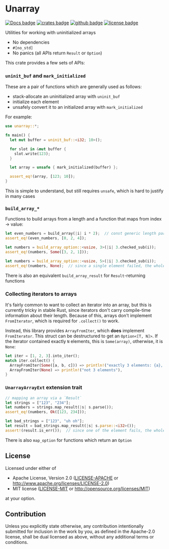 # Unarray

[![Docs badge]][docs.rs]
[![crates badge]][crates.io]
[![github badge]][github]
[![license badge]][github]

Utilities for working with uninitialized arrays

 - No dependencies
 - `#[no_std]`
 - No panics (all APIs return `Result` or `Option`)

This crate provides a few sets of APIs:

### `uninit_buf` and `mark_initialized`

These are a pair of functions which are generally used as follows:
 - stack-allocate an uninitialized array with `uninit_buf`
 - initialize each element
 - unsafely convert it to an initialized array with `mark_initialized`

For example:
```rust
use unarray::*;

fn main() {
  let mut buffer = uninit_buf::<i32; 10>();

  for slot in &mut buffer {
    slot.write(123);
  }

  let array = unsafe { mark_initialized(buffer) };

  assert_eq!(array, [123; 10]);
}
```

This is simple to understand, but still requires `unsafe`, which is hard to justify in many cases

### `build_array_*`

Functions to build arrays from a length and a function that maps from index -> value:
```rust
let even_numbers = build_array(|i| i * 2);  // const generic length parameter inferred
assert_eq!(even_numbers, [0, 2, 4]);

let numbers = build_array_option::<usize, 3>(|i| 3.checked_sub(i));
assert_eq!(numbers, Some([3, 2, 1]));

let numbers = build_array_option::<usize, 5>(|i| 3.checked_sub(i));
assert_eq!(numbers, None);  // since a single element failed, the whole operation failed
```
There is also an equivalent `build_array_result` for `Result`-returning functions

### Collecting iterators to arrays

It's fairly common to want to collect an iterator into an array, but this is currently tricky in 
stable Rust, since iterators don't carry compile-time information about their length. Because of this,
arrays don't implement `FromIterator`, which is required for `.collect()` to work.

Instead, this library provides `ArrayFromIter`, which **does** implement `FromIterator`. This struct can
be destructured to get an `Option<[T, N]>`. If the iterator contained exactly `N` elements, this is `Some(array)`, otherwise, it is `None`:
```rust
let iter = [1, 2, 3].into_iter();
match iter.collect() {
  ArrayFromIter(Some([a, b, c])) => println!("exactly 3 elements: {a}, {b}, {c}"),
  ArrayFromIter(None) => println!("not 3 elements"),
}
```

### `UnarrayArrayExt` extension trait

```rust
// mapping an array via a `Result`
let strings = ["123", "234"];
let numbers = strings.map_result(|s| s.parse());
assert_eq!(numbers, Ok([123, 234]));

let bad_strings = ["123", "uh oh"];
let result = bad_strings.map_result(|s| s.parse::<i32>());
assert!(result.is_err());  // since one of the element fails, the whole operation fails
```
There is also `map_option` for functions which return an `Option`

## License

Licensed under either of

 * Apache License, Version 2.0
   ([LICENSE-APACHE](LICENSE-APACHE) or http://www.apache.org/licenses/LICENSE-2.0)
 * MIT license
   ([LICENSE-MIT](LICENSE-MIT) or http://opensource.org/licenses/MIT)

at your option.

## Contribution

Unless you explicitly state otherwise, any contribution intentionally submitted
for inclusion in the work by you, as defined in the Apache-2.0 license, shall be
dual licensed as above, without any additional terms or conditions.



[Docs badge]: https://img.shields.io/badge/docs.rs-rustdoc-green
[docs.rs]: https://docs.rs/unarray/
[crates badge]: https://img.shields.io/crates/v/unarray
[crates.io]: https://crates.io/crates/unarray
[license badge]: https://img.shields.io/crates/l/unarray
[github badge]: https://img.shields.io/github/checks-status/cameron1024/unarray/master
[github]: https://github.com/cameron1024/unarray
